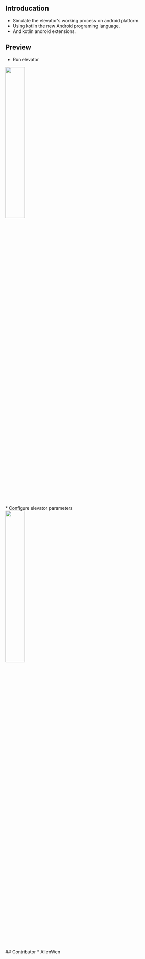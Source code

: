 ## Introducation 
* Simulate the elevator's working process  on android platform.<br>
* Using kotlin the new Android programing language.<br>
* And kotlin android extensions.<br>
## Preview
* Run elevator<br>
<img src="https://github.com/AllenWen/kotlin-ElevatorSimulator/blob/master/images/20171213_153115.gif" width="35%" height="35%"/>
<br><br>
* Configure elevator parameters<br>
<img src="https://github.com/AllenWen/kotlin-ElevatorSimulator/blob/master/images/20171213_152923.gif" width="35%" height="35%"/>
<br><br>
## Contributor
* AllenWen
